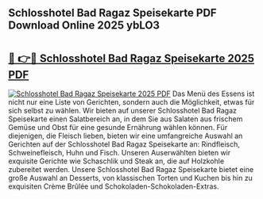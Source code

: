 ## Schlosshotel Bad Ragaz Speisekarte PDF Download Online 2025 ybLO3

# <h2><a href="http://gc8g08.nevu.top/?p=Schlosshotel+Bad+Ragaz+Speisekarte">🔗 👉🔴 Schlosshotel Bad Ragaz Speisekarte 2025 PDF</a></h2>

[![Schlosshotel Bad Ragaz Speisekarte 2025 PDF](https://i.imgur.com/dBaPXMq.png)](http://gc8g08.nevu.top/?p=Schlosshotel+Bad+Ragaz+Speisekarte)
Das Menü des Essens ist nicht nur eine Liste von Gerichten, sondern auch die Möglichkeit, etwas für sich selbst zu wählen. Wir bieten auf unserer Schlosshotel Bad Ragaz Speisekarte einen Salatbereich an, in dem Sie aus Salaten aus frischem Gemüse und Obst für eine gesunde Ernährung wählen können. Für diejenigen, die Fleisch lieben, bieten wir eine umfangreiche Auswahl an Gerichten auf der Schlosshotel Bad Ragaz Speisekarte an: Rindfleisch, Schweinefleisch, Huhn und Fisch. Unseren Auserwählten bieten wir exquisite Gerichte wie Schaschlik und Steak an, die auf Holzkohle zubereitet werden. Unsere Schlosshotel Bad Ragaz Speisekarte bietet eine große Auswahl an Desserts, von klassischen Torten und Kuchen bis hin zu exquisiten Crème Brûlée und Schokoladen-Schokoladen-Extras.
